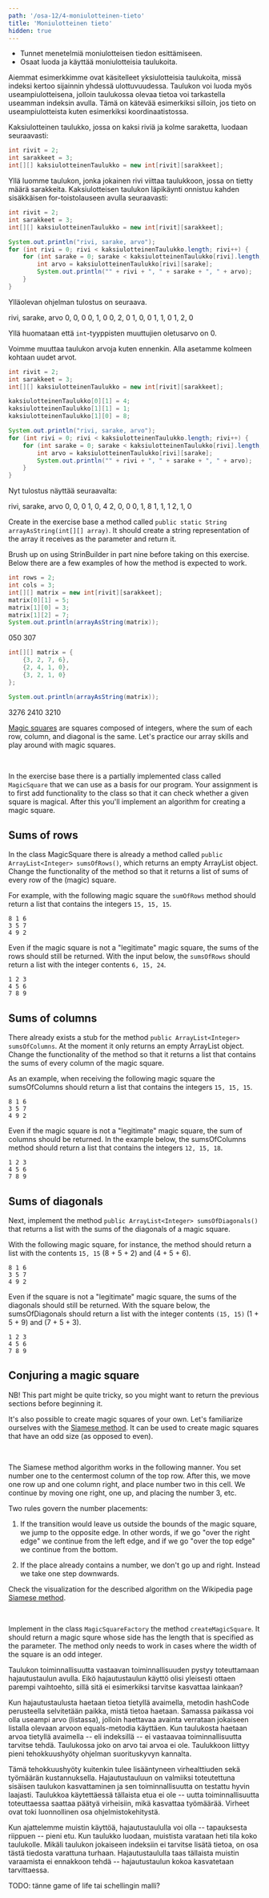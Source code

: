 ```yaml
---
path: '/osa-12/4-moniulotteinen-tieto'
title: 'Moniulotteinen tieto'
hidden: true
---
```


<text-box variant='learningObjectives' name='Oppimistavoitteet'>

- Tunnet menetelmiä moniulotteisen tiedon esittämiseen.
- Osaat luoda ja käyttää moniulotteisia taulukoita.

</text-box>

Aiemmat esimerkkimme ovat käsitelleet yksiulotteisia taulukoita, missä indeksi kertoo sijainnin yhdessä ulottuvuudessa. Taulukon voi luoda myös useampiulotteisena, jolloin taulukossa olevaa tietoa voi tarkastella useamman indeksin avulla. Tämä on kätevää esimerkiksi silloin, jos tieto on useampiulotteista kuten esimerkiksi koordinaatistossa.

Kaksiulotteinen taulukko, jossa on kaksi riviä ja kolme saraketta, luodaan seuraavasti:


```java
int rivit = 2;
int sarakkeet = 3;
int[][] kaksiulotteinenTaulukko = new int[rivit][sarakkeet];
```

Yllä luomme taulukon, jonka jokainen rivi viittaa taulukkoon, jossa on tietty määrä sarakkeita. Kaksiulotteisen taulukon läpikäynti onnistuu kahden sisäkkäisen for-toistolauseen avulla seuraavasti:

```java
int rivit = 2;
int sarakkeet = 3;
int[][] kaksiulotteinenTaulukko = new int[rivit][sarakkeet];

System.out.println("rivi, sarake, arvo");
for (int rivi = 0; rivi < kaksiulotteinenTaulukko.length; rivi++) {
    for (int sarake = 0; sarake < kaksiulotteinenTaulukko[rivi].length; sarake++) {
        int arvo = kaksiulotteinenTaulukko[rivi][sarake];
        System.out.println("" + rivi + ", " + sarake + ", " + arvo);
    }
}
```

Ylläolevan ohjelman tulostus on seuraava.

<sample-output>

rivi, sarake, arvo
0, 0, 0
0, 1, 0
0, 2, 0
1, 0, 0
1, 1, 0
1, 2, 0

</sample-output>

Yllä huomataan että `int`-tyyppisten muuttujien oletusarvo on 0.

Voimme muuttaa taulukon arvoja kuten ennenkin. Alla asetamme kolmeen kohtaan uudet arvot.

```java
int rivit = 2;
int sarakkeet = 3;
int[][] kaksiulotteinenTaulukko = new int[rivit][sarakkeet];

kaksiulotteinenTaulukko[0][1] = 4;
kaksiulotteinenTaulukko[1][1] = 1;
kaksiulotteinenTaulukko[1][0] = 8;

System.out.println("rivi, sarake, arvo");
for (int rivi = 0; rivi < kaksiulotteinenTaulukko.length; rivi++) {
    for (int sarake = 0; sarake < kaksiulotteinenTaulukko[rivi].length; sarake++) {
        int arvo = kaksiulotteinenTaulukko[rivi][sarake];
        System.out.println("" + rivi + ", " + sarake + ", " + arvo);
    }
}
```

Nyt tulostus näyttää seuraavalta:

<sample-output>

rivi, sarake, arvo
0, 0, 0
1, 0, 4
2, 0, 0
0, 1, 8
1, 1, 1
2, 1, 0

</sample-output>


<!-- <programming-exercise name='Taulukko merkkijonona' tmcname='osa12-Osa12_09.TaulukkoMerkkijonona'> -->

<programming-exercise name='Array as a string' tmcname='part12-Part12_09.ArrayAsAString'>

<!-- Luo tehtäväpohjaan metodi `public static String taulukkoMerkkijonona(int[][] taulukko)`, joka muodostaa parametrina saamastaan taulukosta merkkijonomuotoisen esityksen ja palauttaa sen. -->

Create in the exercise base a method called `public static String arrayAsString(int[][] array)`. It should create a string representation of the array it receives as the parameter and return it.

<!-- Kertaa yhdeksännestä osasta StringBuilderin käyttö ennen tehtävän tekoa. Alla muutamia esimerkkejä metodin odotetusta toiminnasta. -->

Brush up on using StrinBuilder in part nine before taking  on this exercise. Below there are a few examples of how the method is expected to  work.

<!-- ```java
int rivit = 2;
int sarakkeet = 3;
int[][] matriisi = new int[rivit][sarakkeet];
matriisi[0][1] = 5;
matriisi[1][0] = 3;
matriisi[1][2] = 7;
System.out.println(taulukkoMerkkijonona(matriisi));
``` -->

```java
int rows = 2;
int cols = 3;
int[][] matrix = new int[rivit][sarakkeet];
matrix[0][1] = 5;
matrix[1][0] = 3;
matrix[1][2] = 7;
System.out.println(arrayAsString(matrix));
```

<sample-output>

050
307

</sample-output>

<!-- ```java
int[][] matriisi = {
    {3, 2, 7, 6},
    {2, 4, 1, 0},
    {3, 2, 1, 0}
};

System.out.println(taulukkoMerkkijonona(matriisi));
``` -->

```java
int[][] matrix = {
    {3, 2, 7, 6},
    {2, 4, 1, 0},
    {3, 2, 1, 0}
};

System.out.println(arrayAsString(matrix));
```

<sample-output>

3276
2410
3210

</sample-output>

</programming-exercise>


<!-- <programming-exercise name='Taikaneliö (4 osaa)' tmcname='osa12-Osa12_10.Taikanelio'> -->

<programming-exercise name='Magic square (4 parts)' tmcname='part12-Part12_10.MagicSquare'>

<!-- <a href="https://fi.wikipedia.org/wiki/Taikaneli%C3%B6" target="_blank">Taikaneliöt</a> ovat kokonaisluvuista järjestettyjä neliöitä, joiden jokaisen rivin, sarakkeen ja lävistäjän summa on sama. Harjoitellaan taulukoiden käyttöä taikaneliöiden yhteydessä. -->

<a href="https://en.wikipedia.org/wiki/Magic_square" target="_blank">Magic squares</a> are squares composed of integers, where the sum of each row, column, and diagonal is the same. Let's practice our array skills and play around with magic squares.

<br/>

<!-- Ohjelmassa on annettu osittain toteutettu luokka `Taikanelio`, jota voidaan käyttää lähtökohtana. Tehtävänäsi on ensin lisätä luokkaan toiminnallisuutta, jolla tarkistetaan onko neliö taikaneliö. Tämän jälkeen toteutat algoritmin taikaneliön luomiseen. -->

In the exercise base there is a partially implemented class called `MagicSquare` that we can use as a basis for our program. Your assignment is to first add functionality to the class so that it can check whether a given square is magical. After this you'll implement an algorithm for creating a magic square.


<!-- <h2>Rivien summat</h2> -->

<h2>Sums of rows</h2>

<!-- Luokassa Taikanelio on valmiina metodi `public ArrayList<Integer> rivienSummat()`, joka palauttaa tyhjän ArrayList-olion. Muuta metodin toiminnallisuutta siten, että se palauttaa listan, jossa on jokaisen taikaneliön rivin summa. -->

In the class MagicSquare there is already a method called `public ArrayList<Integer> sumsOfRows()`, which returns an empty ArrayList object. Change the functionality of the method so that it returns a list of sums of every row of the (magic) square.

<!-- Esimerkiksi seuraavanlaisella taikaneliöllä rivienSummat-metodin pitäisi palauttaa lista, jossa on luvut `15, 15, 15`. -->

For example, with the following magic square the `sumOfRows` method should return a list that contains the integers `15, 15, 15`.

```plaintext
8 1 6
3 5 7
4 9 2
```

<!-- Vaikka taikaneliö ei olisi "oikea" taikaneliö, tulee rivien summat silti palauttaa. Allaolevalla esimerkillä rivienSummat-metodin pitäisi palauttaa lista, jossa on luvut `6, 15, 24`. -->

Even if the magic square is not a "legitimate" magic square, the sums of the rows should still be returned. With the input below, the `sumsOfRows` should return a list with the integer contents `6, 15, 24`.

```plaintext
1 2 3
4 5 6
7 8 9
```


<!-- <h2>Sarakkeiden summat</h2> -->

<h2>Sums of columns</h2>

<!-- Luokassa Taikanelio on valmiina metodi `public ArrayList<Integer> sarakkeidenSummat()`, joka palauttaa tyhjän ArrayList-olion. Muuta metodin toiminnallisuutta siten, että se palauttaa listan, jossa on jokaisen taikaneliön sarakkeen summa. -->

There already exists a stub for the method `public ArrayList<Integer> sumsOfColumns`. At the moment it only returns an empty ArrayList object. Change the functionality of the method so that it returns a list that contains the sums of every column of the magic square.

<!-- Esimerkiksi seuraavanlaisella taikaneliöllä sarakkeidenSummat-metodin pitäisi PALAUTTAA lista, jossa on luvut `15, 15, 15`. -->

As an example, when receiving the following magic square the sumsOfColumns should return a list that contains the integers `15, 15, 15`.

```plaintext
8 1 6
3 5 7
4 9 2
```

<!-- Vaikka taikaneliö ei olisi "oikea" taikaneliö, tulee sarakkeiden summat silti palauttaa. Allaolevalla esimerkillä sarakkeidenSummat-metodin pitäisi palauttaa lista, jossa on luvut `12, 15, 18`. -->

Even if the magic square is not a "legitimate" magic square, the sum of columns should be returned. In the example below, the sumsOfColumns method should return a list that contains the integers `12, 15, 18`.


```plaintext
1 2 3
4 5 6
7 8 9
```


<!-- <h2>Lävistäjien summat</h2> -->

<h2>Sums of diagonals</h2>

<!-- Toteuta seuraavaksi metodi `public ArrayList<Integer> lavistajienSummat()`, joka palauttaa listan, jossa on taikaneliön lävistäjien summat. -->

Next, implement the method `public ArrayList<Integer> sumsOfDiagonals()` that returns a list with the sums of the diagonals of a magic square.

<!-- Esimerkiksi seuraavanlaisella taikaneliöllä lavistajienSummat-metodin pitäisi palauttaa lista, jossa on luvut `15, 15` (8 + 5 + 2) ja (4 + 5 + 6). -->

With the following magic square, for instance, the method should return a list with the contents `15, 15` (8 + 5 + 2) and (4 + 5 + 6).

```plaintext
8 1 6
3 5 7
4 9 2
```

<!-- Vaikka taikaneliö ei olisi "oikea" taikaneliö, tulee lävistäjien summat silti palauttaa. Allaolevalla esimerkillä lavistajienSummat-metodin pitäisi palauttaa lista, jossa on luvut `15, 15` (1 + 5 + 9) ja (7 + 5 + 3). -->

Even if the square is not a "legitimate" magic square, the sums of the diagonals should still be returned. With the square below, the sumsOfDiagonals should return a list with the integer contents `(15, 15)` (1 + 5 + 9) and (7 + 5 + 3).

```plaintext
1 2 3
4 5 6
7 8 9
```


<!-- <h2>Taikaneliön luominen</h2> -->

<h2>Conjuring a magic square</h2>

<!-- Huom! Tämä tehtävä on melko visainen, kannattanee palauttaa edelliset osat ennen tämän aloitusta. -->

NB! This part might be quite tricky, so you might want to return the previous sections before beginning it.

<!-- Taikaneliön pystyy myös luomaan. Tutustutaan <a href="https://en.wikipedia.org/wiki/Siamese_method" target="_blank">Siamese method</a>-menetelmään, jonka avulla voidaan luoda parittomien lukujen kokoisia taikaneliöitä. -->

It's also possible to create magic squares of your own. Let's familiarize ourselves with the <a href="https://en.wikipedia.org/wiki/Siamese_method" target="_blank">Siamese method</a>. It can be used to create magic squares that have an odd size (as opposed to even).

<br/>

<!-- Siamese method -algoritmi toimii siten, että numero yksi asetetaan ylimmän rivin keskimmäiseen sarakkeeseen. Tämän jälkeen siirrytään yksi ylös ja yksi oikealle ja asetetaan luku kaksi. Tämän jälkeen taas siirrytään yksi ylös ja yksi oikealle, ja asetetaan luku kolme jne. -->

The Siamese method algorithm works in the following manner. You set number one to the centermost column of the top row. After this, we move one row up and one column right, and place number two in this cell. We continue by moving one right, one up, and placing the number 3, etc.

<!-- Lukujen lisäämiseen liittyy kaksi sääntöä: -->

Two rules govern the number placements:

<!-- 1. Jos siirtymä tapahtuu siten, että mennään taikaneliön alueen ulkopuolelle, hypätään toiselle laidalle. Jos siis mennään "oikealta yli" mennään vasempaan laitaan ja jos mennään "ylhäältä yli" mennään alalaitaan. -->

1. If the transition would leave us outside the bounds of the magic square, we jump to the opposite edge. In other words, if we go "over the right edge" we continue from the left edge, and if we go "over the top edge" we continue from the bottom.

<!-- 2. Jos kohdassa on jo luku, ei mennäkään ylös ja oikealle, vaan astutaan yksi askel alaspäin. -->

2. If the place already contains a number, we don't go up and right. Instead we take one step downwards.

<!-- Käy katsomassa yllä kuvatun algoritmin visualisaatio Wikipedian sivulta <a href="https://en.wikipedia.org/wiki/Siamese_method" target="_blank">Siamese method</a>. -->

Check the visualization for the described algorithm on the Wikipedia page <a href="https://en.wikipedia.org/wiki/Siamese_method" target="_blank">Siamese method</a>.

<br/>

<!-- Toteuta luokkaan `Taikaneliotehdas` metodi `luoTaikanelio` joka palauttaa taikaneliön jonka sivun pituus annetaan parametrina. Metodin tarvitsee toimia vain tilanteissa, missä neliön leveys on pariton luku. -->

Implement in the class `MagicSquareFactory` the method `createMagicSquare`. It should return a magic squre whose side has the length that is specified as the parameter. The method only needs to work in cases where the width of the square is an odd integer.

</programming-exercise>


<text-box variant='hint' name='Taulukko vs. Hajautustaulu'>

Taulukon toiminnallisuutta vastaavan toiminnallisuuden pystyy toteuttamaan hajautustaulun avulla. Eikö hajautustaulun käyttö olisi yleisesti ottaen parempi vaihtoehto, sillä sitä ei esimerkiksi tarvitse kasvattaa lainkaan?

Kun hajautustaulusta haetaan tietoa tietyllä avaimella, metodin hashCode perusteella selvitetään paikka, mistä tietoa haetaan. Samassa paikassa voi olla useampi arvo (listassa), jolloin haettavaa avainta verrataan jokaiseen listalla olevaan arvoon equals-metodia käyttäen. Kun taulukosta haetaan arvoa tietyllä avaimella -- eli indeksillä -- ei vastaavaa toiminnallisuutta tarvitse tehdä. Taulukossa joko on arvo tai arvoa ei ole. Taulukkoon liittyy pieni tehokkuushyöty ohjelman suorituskyvyn kannalta.

Tämä tehokkuushyöty kuitenkin tulee lisääntyneen virhealttiuden sekä työmäärän kustannuksella. Hajautustauluun on valmiiksi toteutettuna sisäisen taulukon kasvattaminen ja sen toiminnallisuutta on testattu hyvin laajasti. Taulukkoa käytettäessä tällaista etua ei ole -- uutta toiminnallisuutta toteuttaessa saattaa päätyä virheisiin, mikä kasvattaa työmäärää. Virheet ovat toki luonnollinen osa ohjelmistokehitystä.

Kun ajattelemme muistin käyttöä, hajautustaululla voi olla -- tapauksesta riippuen -- pieni etu. Kun taulukko luodaan, muistista varataan heti tila koko taulukolle. Mikäli taulukon jokaiseen indeksiin ei tarvitse lisätä tietoa, on osa tästä tiedosta varattuna turhaan. Hajautustaululla taas tällaista muistin varaamista ei ennakkoon tehdä -- hajautustaulun kokoa kasvatetaan tarvittaessa.

</text-box>


TODO: tänne game of life tai schellingin malli?
